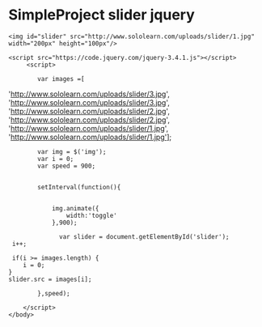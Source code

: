 # SimpleProject slider jquery
<!DOCTYPE html>
<html>
    <head>
        <title>Page Title</title>
    </head>
    <body>
    
    <img id="slider" src="http://www.sololearn.com/uploads/slider/1.jpg" width="200px" height="100px"/>
    
    <script src="https://code.jquery.com/jquery-3.4.1.js"></script>
         <script>
            
            var images =[
   'http://www.sololearn.com/uploads/slider/3.jpg',   
   'http://www.sololearn.com/uploads/slider/3.jpg',   
 'http://www.sololearn.com/uploads/slider/2.jpg',  
 'http://www.sololearn.com/uploads/slider/2.jpg',         'http://www.sololearn.com/uploads/slider/1.jpg',
 'http://www.sololearn.com/uploads/slider/1.jpg'];
              
            
       
            var img = $('img');
            var i = 0;
            var speed = 900;
    
     
            setInterval(function(){
            
            
                img.animate({
                    width:'toggle'
                },900);
                    
                  var slider = document.getElementById('slider');    
     i++;
     
     if(i >= images.length) {
        i = 0;
    }
    slider.src = images[i];     
       
            },speed);
            
        </script>
    </body>
</html>

